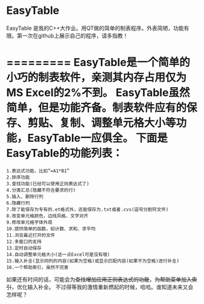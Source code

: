 EasyTable
=========

EasyTable 是我的C++大作业。用QT做的简单的制表程序。外表简陋，功能有限。第一次在github上展示自己的程序，请多指教！

=========
EasyTable是一个简单的小巧的制表软件，亲测其内存占用仅为MS Excel的2%不到。
EasyTable虽然简单，但是功能齐备。制表软件应有的保存、剪贴、复制、调整单元格大小等功能，EasyTable一应俱全。
下面是EasyTable的功能列表：
=
	1.表达式功能，比如“=A1*B1”
	2.排序功能
	3.查找功能(已经可以使用正则表达式了)
	4.分类汇总(隐藏不符合要求的行)
	5.插入、删除行列
	6.隐藏行列
	7.除了能保存为专有的.et格式外，还能保存为.txt或者.cvs(逗号分割符文件)
	8.改变单元格颜色，边线风格，文字对齐
	9.修改单元格字体外观
	10.提供简单的函数，如计数、求和、求平均
	11.浏览最近打开的文件
	12.多窗口的支持
	13.定时自动保存
	14.自动调整单元格大小(这一点Excel可是没有哦)
	15.输入补全(显示同列的内容(如果为空格)或显示匹配内容(如果不为空格)进行补全)
	16.一个帮助索引，虽然不完善
如果还有时间的话，可能会为~~查找增加应用正则表达式的功能~~，~~为帮助菜单加入索引~~，优化输入补全。
不过得等我的激情重新燃起的时候，哈哈。谁知道未来又会怎样呢？

